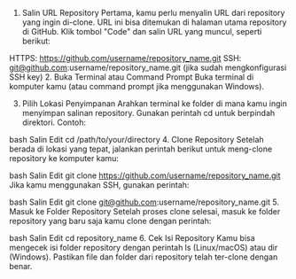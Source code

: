 1. Salin URL Repository
Pertama, kamu perlu menyalin URL dari repository yang ingin di-clone.
URL ini bisa ditemukan di halaman utama repository di GitHub. Klik tombol "Code" dan salin URL yang muncul, seperti berikut:

HTTPS: https://github.com/username/repository_name.git
SSH: git@github.com:username/repository_name.git (jika sudah mengkonfigurasi SSH key)
2. Buka Terminal atau Command Prompt
Buka terminal di komputer kamu (atau command prompt jika menggunakan Windows).

3. Pilih Lokasi Penyimpanan
Arahkan terminal ke folder di mana kamu ingin menyimpan salinan repository. Gunakan perintah cd untuk berpindah direktori. Contoh:

bash
Salin
Edit
cd /path/to/your/directory
4. Clone Repository
Setelah berada di lokasi yang tepat, jalankan perintah berikut untuk meng-clone repository ke komputer kamu:

bash
Salin
Edit
git clone https://github.com/username/repository_name.git
Jika kamu menggunakan SSH, gunakan perintah:

bash
Salin
Edit
git clone git@github.com:username/repository_name.git
5. Masuk ke Folder Repository
Setelah proses clone selesai, masuk ke folder repository yang baru saja kamu clone dengan perintah:

bash
Salin
Edit
cd repository_name
6. Cek Isi Repository
Kamu bisa mengecek isi folder repository dengan perintah ls (Linux/macOS) atau dir (Windows). Pastikan file dan folder dari repository telah ter-clone dengan benar.
